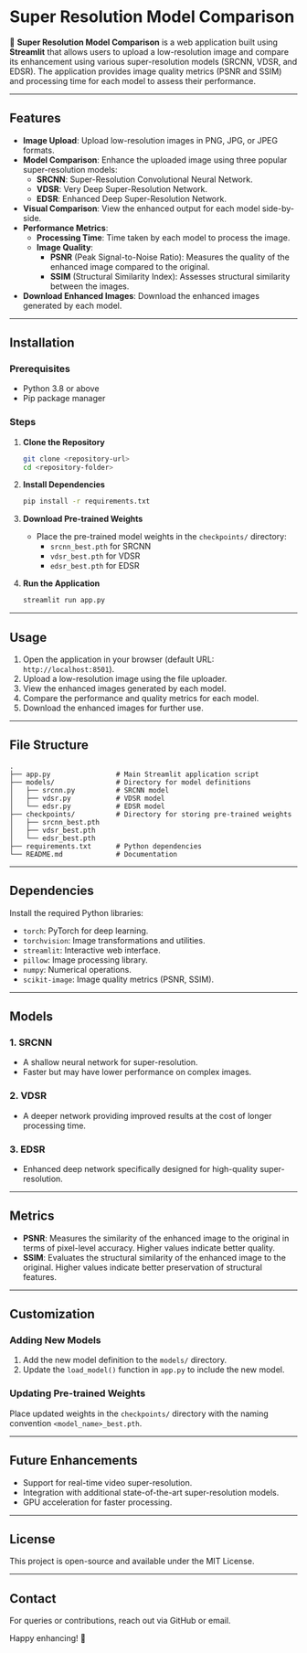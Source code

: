 # Super Resolution Model Comparison

🚀 **Super Resolution Model Comparison** is a web application built using **Streamlit** that allows users to upload a low-resolution image and compare its enhancement using various super-resolution models (SRCNN, VDSR, and EDSR). The application provides image quality metrics (PSNR and SSIM) and processing time for each model to assess their performance.

---

## Features

- **Image Upload**: Upload low-resolution images in PNG, JPG, or JPEG formats.
- **Model Comparison**: Enhance the uploaded image using three popular super-resolution models:
  - **SRCNN**: Super-Resolution Convolutional Neural Network.
  - **VDSR**: Very Deep Super-Resolution Network.
  - **EDSR**: Enhanced Deep Super-Resolution Network.
- **Visual Comparison**: View the enhanced output for each model side-by-side.
- **Performance Metrics**:
  - **Processing Time**: Time taken by each model to process the image.
  - **Image Quality**:
    - **PSNR** (Peak Signal-to-Noise Ratio): Measures the quality of the enhanced image compared to the original.
    - **SSIM** (Structural Similarity Index): Assesses structural similarity between the images.
- **Download Enhanced Images**: Download the enhanced images generated by each model.

---

## Installation

### Prerequisites

- Python 3.8 or above
- Pip package manager

### Steps

1. **Clone the Repository**
   ```bash
   git clone <repository-url>
   cd <repository-folder>
   ```

2. **Install Dependencies**
   ```bash
   pip install -r requirements.txt
   ```

3. **Download Pre-trained Weights**
   - Place the pre-trained model weights in the `checkpoints/` directory:
     - `srcnn_best.pth` for SRCNN
     - `vdsr_best.pth` for VDSR
     - `edsr_best.pth` for EDSR

4. **Run the Application**
   ```bash
   streamlit run app.py
   ```

---

## Usage

1. Open the application in your browser (default URL: `http://localhost:8501`).
2. Upload a low-resolution image using the file uploader.
3. View the enhanced images generated by each model.
4. Compare the performance and quality metrics for each model.
5. Download the enhanced images for further use.

---

## File Structure

```
.
├── app.py                # Main Streamlit application script
├── models/               # Directory for model definitions
│   ├── srcnn.py          # SRCNN model
│   ├── vdsr.py           # VDSR model
│   └── edsr.py           # EDSR model
├── checkpoints/          # Directory for storing pre-trained weights
│   ├── srcnn_best.pth
│   ├── vdsr_best.pth
│   └── edsr_best.pth
├── requirements.txt      # Python dependencies
└── README.md             # Documentation
```

---

## Dependencies

Install the required Python libraries:
- `torch`: PyTorch for deep learning.
- `torchvision`: Image transformations and utilities.
- `streamlit`: Interactive web interface.
- `pillow`: Image processing library.
- `numpy`: Numerical operations.
- `scikit-image`: Image quality metrics (PSNR, SSIM).

---

## Models

### 1. SRCNN
- A shallow neural network for super-resolution.
- Faster but may have lower performance on complex images.

### 2. VDSR
- A deeper network providing improved results at the cost of longer processing time.

### 3. EDSR
- Enhanced deep network specifically designed for high-quality super-resolution.

---

## Metrics

- **PSNR**: Measures the similarity of the enhanced image to the original in terms of pixel-level accuracy. Higher values indicate better quality.
- **SSIM**: Evaluates the structural similarity of the enhanced image to the original. Higher values indicate better preservation of structural features.

---

## Customization

### Adding New Models
1. Add the new model definition to the `models/` directory.
2. Update the `load_model()` function in `app.py` to include the new model.

### Updating Pre-trained Weights
Place updated weights in the `checkpoints/` directory with the naming convention `<model_name>_best.pth`.

---

## Future Enhancements

- Support for real-time video super-resolution.
- Integration with additional state-of-the-art super-resolution models.
- GPU acceleration for faster processing.

---

## License

This project is open-source and available under the MIT License.

---

## Contact

For queries or contributions, reach out via GitHub or email.

Happy enhancing! 🚀
